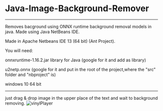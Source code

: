 # Java-Image-Background-Remover
------------------
Removes bacground using ONNX runtime background removal models in java. Made using Java NetBeans IDE.

Made in Apache Netbeans IDE 13 (64 bit) (Ant Project).

You will need:

onnxruntime-1.16.2.jar library for Java (google for it and add as library)

u2netp.onnx (google for it and put in the root of the project,where the "src" folder and "nbproject" is)

windows 10 64 bit

------------------
just drag & drop image in the upper place of the text and wait to background removing.
![vinylPlayer](https://github.com/IlvisFaulbaums/Java-Image-Background-Remover/assets/48957213/57435893-9588-4a25-bd0d-b48eb50acef8)
